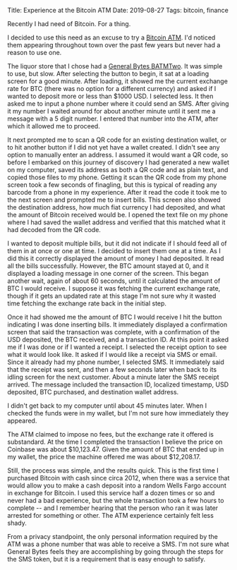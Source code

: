 Title: Experience at the Bitcoin ATM
Date: 2019-08-27
Tags: bitcoin, finance

Recently I had need of Bitcoin. For a thing.

I decided to use this need as an excuse to try a [Bitcoin ATM](https://en.wikipedia.org/wiki/Bitcoin_ATM). I'd noticed them appearing throughout town over the past few years but never had a reason to use one.

The liquor store that I chose had a [General Bytes BATMTwo](https://www.generalbytes.com/batmtwo/). It was simple to use, but slow. After selecting the button to begin, it sat at a loading screen for a good minute. After loading, it showed me the current exchange rate for BTC (there was no option for a different currency) and asked if I wanted to deposit more or less than $1000 USD. I selected less. It then asked me to input a phone number where it could send an SMS. After giving it my number I waited around for about another minute until it sent me a message with a 5 digit number. I entered that number into the ATM, after which it allowed me to proceed.

It next prompted me to scan a QR code for an existing destination wallet, or to hit another button if I did not yet have a wallet created. I didn't see any option to manually enter an address. I assumed it would want a QR code, so before I embarked on this journey of discovery I had generated a new wallet on my computer, saved its address as both a QR code and as plain text, and copied those files to my phone. Getting it scan the QR code from my phone screen took a few seconds of finagling, but this is typical of reading any barcode from a phone in my experience. After it read the code it took me to the next screen and prompted me to insert bills. This screen also showed the destination address, how much fiat currency I had deposited, and what the amount of Bitcoin received would be. I opened the text file on my phone where I had saved the wallet address and verified that this matched what it had decoded from the QR code.

I wanted to deposit multiple bills, but it did not indicate if I should feed all of them in at once or one at time. I decided to insert them one at a time. As I did this it correctly displayed the amount of money I had deposited. It read all the bills successfully. However, the BTC amount stayed at 0, and it displayed a loading message in one corner of the screen. This began another wait, again of about 60 seconds, until it calculated the amount of BTC I would receive. I suppose it was fetching the current exchange rate, though if it gets an updated rate at this stage I'm not sure why it wasted time fetching the exchange rate back in the initial step.

Once it had showed me the amount of BTC I would receive I hit the button indicating I was done inserting bills. It immediately displayed a confirmation screen that said the transaction was complete, with a confirmation of the USD deposited, the BTC received, and a transaction ID. At this point it asked me if I was done or if I wanted a receipt. I selected the receipt option to see what it would look like. It asked if I would like a receipt via SMS or email. Since it already had my phone number, I selected SMS. It immediately said that the receipt was sent, and then a few seconds later when back to its idling screen for the next customer. About a minute later the SMS receipt arrived. The message included the transaction ID, localized timestamp, USD deposited, BTC purchased, and destination wallet address.

I didn't get back to my computer until about 45 minutes later. When I checked the funds were in my wallet, but I'm not sure how immediately they appeared.

The ATM claimed to impose no fees, but the exchange rate it offered is substandard. At the time I completed the transaction I believe the price on Coinbase was about $10,123.47. Given the amount of BTC that ended up in my wallet, the price the machine offered me was about $12,208.17.

Still, the process was simple, and the results quick. This is the first time I purchased Bitcoin with cash since circa 2012, when there was a service that would allow you to make a cash deposit into a random Wells Fargo account in exchange for Bitcoin. I used this service half a dozen times or so and never had a bad experience, but the whole transaction took a few hours to complete -- and I remember hearing that the person who ran it was later arrested for something or other. The ATM experience certainly felt less shady.

From a privacy standpoint, the only personal information required by the ATM was a phone number that was able to receive a SMS. I'm not sure what General Bytes feels they are accomplishing by going through the steps for the SMS token, but it is a requirement that is easy enough to satisfy.
